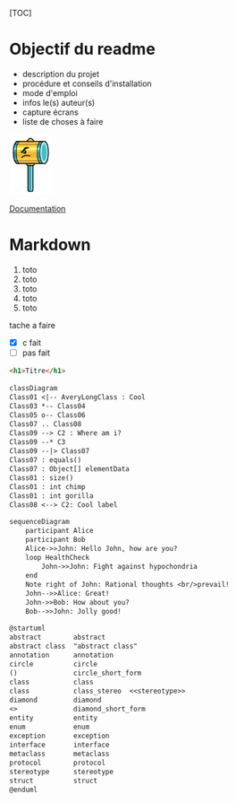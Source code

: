 [TOC]

# Objectif du readme

- description du projet
- procédure et conseils d'installation
- mode d'emploi
- infos le(s) auteur(s)
- capture écrans
- liste de choses à faire

![Ceci est l'image](static/img.png)

[Documentation](https://www.markdownguide.org)

# Markdown

1. toto
1. toto
1. toto
1. toto
1. toto

tache a faire

- [x] c fait
- [ ] pas fait

```html
<h1>Titre</h1>
```

```mermaid
classDiagram
Class01 <|-- AveryLongClass : Cool
Class03 *-- Class04
Class05 o-- Class06
Class07 .. Class08
Class09 --> C2 : Where am i?
Class09 --* C3
Class09 --|> Class07
Class07 : equals()
Class07 : Object[] elementData
Class01 : size()
Class01 : int chimp
Class01 : int gorilla
Class08 <--> C2: Cool label

```

```mermaid
sequenceDiagram
    participant Alice
    participant Bob
    Alice->>John: Hello John, how are you?
    loop HealthCheck
        John->>John: Fight against hypochondria
    end
    Note right of John: Rational thoughts <br/>prevail!
    John-->>Alice: Great!
    John->>Bob: How about you?
    Bob-->>John: Jolly good!

```

```plantuml
@startuml
abstract        abstract
abstract class  "abstract class"
annotation      annotation
circle          circle
()              circle_short_form
class           class
class           class_stereo  <<stereotype>>
diamond         diamond
<>              diamond_short_form
entity          entity
enum            enum
exception       exception
interface       interface
metaclass       metaclass
protocol        protocol
stereotype      stereotype
struct          struct
@enduml
```

